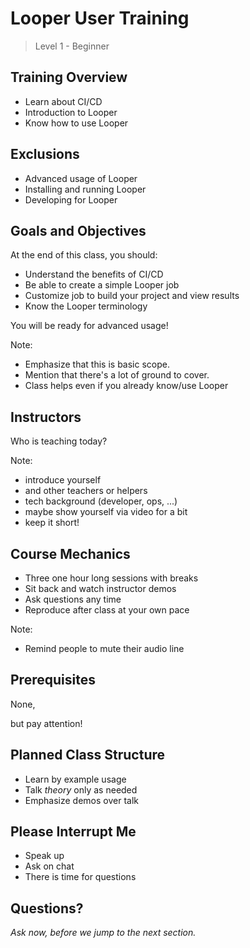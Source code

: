 # Looper User Training

> Level 1 - Beginner


## Training Overview

- Learn about CI/CD
- Introduction to Looper
- Know how to use Looper


## Exclusions

- Advanced usage of Looper <!-- .element: class="fragment" -->
- Installing and running Looper <!-- .element: class="fragment" -->
- Developing for Looper <!-- .element: class="fragment" -->


## Goals and Objectives

At the end of this class, you should: <!-- .element: class="fragment" -->

- Understand the benefits of CI/CD <!-- .element: class="fragment" -->
- Be able to create a simple Looper job <!-- .element: class="fragment" -->
- Customize job to build your project and view results <!-- .element: class="fragment" -->
- Know the Looper terminology <!-- .element: class="fragment" -->

You will be ready for advanced usage! <!-- .element: class="fragment" -->

Note:
- Emphasize that this is basic scope.
- Mention that there's a lot of ground to cover.
- Class helps even if you already know/use Looper


## Instructors

Who is teaching today?

Note:
- introduce yourself
- and other teachers or helpers
- tech background (developer, ops, ...)
- maybe show yourself via video for a bit
- keep it short!


## Course Mechanics

- Three one hour long sessions with breaks
- Sit back and watch instructor demos
- Ask questions any time
- Reproduce after class at your own pace

Note:
- Remind people to mute their audio line


## Prerequisites

None, <!-- .element: class="fragment" -->

but pay attention! <!-- .element: class="fragment" -->


## Planned Class Structure

- Learn by example usage
- Talk _theory_ only as needed
- Emphasize demos over talk


## Please Interrupt Me

- Speak up
- Ask on chat
- There is time for questions


## Questions?

<em class="yellow">Ask now, before we jump to the next section.</em>

